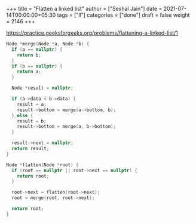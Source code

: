 +++
title = "Flatten a linked list"
author = ["Seshal Jain"]
date = 2021-07-14T00:00:00+05:30
tags = ["ll"]
categories = ["done"]
draft = false
weight = 2146
+++

<https://practice.geeksforgeeks.org/problems/flattening-a-linked-list/1>

```cpp
Node *merge(Node *a, Node *b) {
  if (a == nullptr) {
    return b;
  }
  if (b == nullptr) {
    return a;
  }

  Node *result = nullptr;

  if (a->data < b->data) {
    result = a;
    result->bottom = merge(a->bottom, b);
  } else {
    result = b;
    result->bottom = merge(a, b->bottom);
  }

  result->next = nullptr;
  return result;
}

Node *flatten(Node *root) {
  if (root == nullptr || root->next == nullptr) {
    return root;
  }

  root->next = flatten(root->next);
  root = merge(root, root->next);

  return root;
}
```
